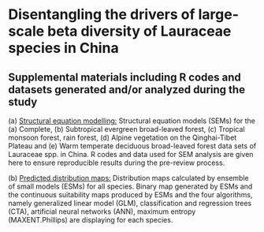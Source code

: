 # Disentangling the drivers of large-scale beta diversity of Lauraceae species in China

## Supplemental materials including R codes and datasets generated and/or analyzed during the study

(a) [Structural equation modelling:](https://github.com/optiforziyan/Beta_divesity_Lauraceae_2021/tree/main/Structural%20equation%20models) 
Structural equation models (SEMs) for the (a) Complete, (b) Subtropical evergreen broad-leaved forest, (c) Tropical monsoon forest, rain forest, (d) Alpine vegetation on the Qinghai-Tibet Plateau and (e) Warm temperate deciduous broad-leaved forest data sets of Lauraceae spp. in China. R codes and data used for SEM analysis are given here to ensure reproducible results during the pre-review process.

(b) [Predicted distribution maps:](https://github.com/optiforziyan/Beta_divesity_Lauraceae_2021/tree/main/Structural%20equation%20models) 
Distribution maps calculated by ensemble of small models (ESMs) for all species.  Binary map generated by ESMs and the continuous suitability maps produced by ESMs and the four algorithms, namely generalized linear model (GLM), classification and regression trees (CTA), 
artificial neural networks (ANN), maximum entropy (MAXENT.Phillips) are displaying for each species.




